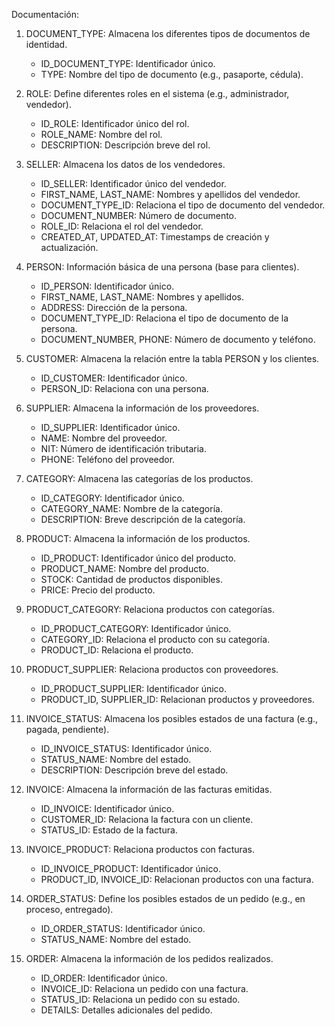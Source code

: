 Documentación:
1. DOCUMENT_TYPE: Almacena los diferentes tipos de documentos de identidad.

   * ID_DOCUMENT_TYPE: Identificador único.
   * TYPE: Nombre del tipo de documento (e.g., pasaporte, cédula).

2. ROLE: Define diferentes roles en el sistema (e.g., administrador, vendedor).

    * ID_ROLE: Identificador único del rol.
    * ROLE_NAME: Nombre del rol.
    * DESCRIPTION: Descripción breve del rol.
3. SELLER: Almacena los datos de los vendedores.

    * ID_SELLER: Identificador único del vendedor.
    * FIRST_NAME, LAST_NAME: Nombres y apellidos del vendedor.
    * DOCUMENT_TYPE_ID: Relaciona el tipo de documento del vendedor.
    * DOCUMENT_NUMBER: Número de documento.
    * ROLE_ID: Relaciona el rol del vendedor.
    * CREATED_AT, UPDATED_AT: Timestamps de creación y actualización.
  
4. PERSON: Información básica de una persona (base para clientes).

    * ID_PERSON: Identificador único.
    * FIRST_NAME, LAST_NAME: Nombres y apellidos.
    * ADDRESS: Dirección de la persona.
    * DOCUMENT_TYPE_ID: Relaciona el tipo de documento de la persona.
    * DOCUMENT_NUMBER, PHONE: Número de documento y teléfono.

5. CUSTOMER: Almacena la relación entre la tabla PERSON y los clientes.

    * ID_CUSTOMER: Identificador único.
    * PERSON_ID: Relaciona con una persona.

6. SUPPLIER: Almacena la información de los proveedores.

    * ID_SUPPLIER: Identificador único.
    * NAME: Nombre del proveedor.
    * NIT: Número de identificación tributaria.
    * PHONE: Teléfono del proveedor.

7. CATEGORY: Almacena las categorías de los productos.

    * ID_CATEGORY: Identificador único.
    * CATEGORY_NAME: Nombre de la categoría.
    * DESCRIPTION: Breve descripción de la categoría.

8. PRODUCT: Almacena la información de los productos.

    * ID_PRODUCT: Identificador único del producto.
    * PRODUCT_NAME: Nombre del producto.
    * STOCK: Cantidad de productos disponibles.
    * PRICE: Precio del producto.

9. PRODUCT_CATEGORY: Relaciona productos con categorías.

    * ID_PRODUCT_CATEGORY: Identificador único.
    * CATEGORY_ID: Relaciona el producto con su categoría.
    * PRODUCT_ID: Relaciona el producto.

10. PRODUCT_SUPPLIER: Relaciona productos con proveedores.

    * ID_PRODUCT_SUPPLIER: Identificador único.
    * PRODUCT_ID, SUPPLIER_ID: Relacionan productos y proveedores.

11. INVOICE_STATUS: Almacena los posibles estados de una factura (e.g., pagada, pendiente).

    * ID_INVOICE_STATUS: Identificador único.
    * STATUS_NAME: Nombre del estado.
    * DESCRIPTION: Descripción breve del estado.

12. INVOICE: Almacena la información de las facturas emitidas.

    * ID_INVOICE: Identificador único.
    * CUSTOMER_ID: Relaciona la factura con un cliente.
    * STATUS_ID: Estado de la factura.

13. INVOICE_PRODUCT: Relaciona productos con facturas.

    * ID_INVOICE_PRODUCT: Identificador único.
    * PRODUCT_ID, INVOICE_ID: Relacionan productos con una factura.

14. ORDER_STATUS: Define los posibles estados de un pedido (e.g., en proceso, entregado).

    * ID_ORDER_STATUS: Identificador único.
    * STATUS_NAME: Nombre del estado.

15. ORDER: Almacena la información de los pedidos realizados.

    * ID_ORDER: Identificador único.
    * INVOICE_ID: Relaciona un pedido con una factura.
    * STATUS_ID: Relaciona un pedido con su estado.
    * DETAILS: Detalles adicionales del pedido.